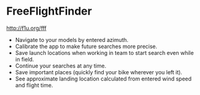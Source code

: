 # FreeFlightFinder

http://f1u.org/fff

- Navigate to your models by entered azimuth.
- Calibrate the app to make future searches more precise.
- Save launch locations when working in team to start search even while in field.
- Continue your searches at any time.
- Save important places (quickly find your bike wherever you left it).
- See approximate landing location calculated from entered wind speed and flight time.
